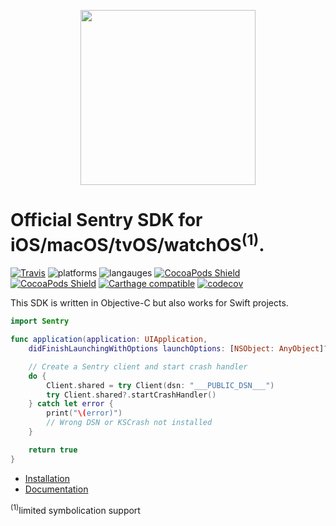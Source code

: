<p align="center">
    <a href="https://sentry.io" target="_blank" align="center">
        <img src="https://sentry-brand.storage.googleapis.com/sentry-logo-black.png" width="280">
    </a>
<br/>
    <h1>Official Sentry SDK for iOS/macOS/tvOS/watchOS<sup>(1)</sup>.</h1>
</p>

[![Travis](https://img.shields.io/travis/getsentry/sentry-cocoa.svg?maxAge=2592000)](https://travis-ci.org/getsentry/sentry-cocoa)
![platforms](https://img.shields.io/badge/platforms-iOS%20%7C%20tvOS%20%7C%20OSX-333333.svg)
![langauges](https://img.shields.io/badge/languages-Swift%20%7C%20ObjC-333333.svg)
[![CocoaPods Shield](https://img.shields.io/cocoapods/v/Sentry.svg)](https://cocoapods.org/pods/Sentry)
[![CocoaPods Shield](https://img.shields.io/cocoapods/dt/Sentry.svg)](https://cocoapods.org/pods/Sentry)
[![Carthage compatible](https://img.shields.io/badge/Carthage-compatible-4BC51D.svg?style=flat)](https://github.com/Carthage/Carthage)
[![codecov](https://codecov.io/gh/getsentry/sentry-cocoa/branch/master/graph/badge.svg)](https://codecov.io/gh/getsentry/sentry-cocoa)

This SDK is written in Objective-C but also works for Swift projects.

```swift
import Sentry

func application(application: UIApplication,
    didFinishLaunchingWithOptions launchOptions: [NSObject: AnyObject]?) -> Bool {

    // Create a Sentry client and start crash handler
    do {
        Client.shared = try Client(dsn: "___PUBLIC_DSN___")
        try Client.shared?.startCrashHandler()
    } catch let error {
        print("\(error)")
        // Wrong DSN or KSCrash not installed
    }

    return true
}
```

- [Installation](https://docs.sentry.io/clients/cocoa/#installation)
- [Documentation](https://docs.sentry.io/clients/cocoa/)

<sup>(1)</sup>limited symbolication support
